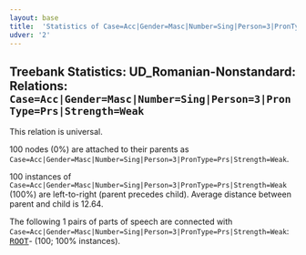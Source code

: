 ```yaml
---
layout: base
title:  'Statistics of Case=Acc|Gender=Masc|Number=Sing|Person=3|PronType=Prs|Strength=Weak in UD_Romanian-Nonstandard'
udver: '2'
---
```


## Treebank Statistics: UD_Romanian-Nonstandard: Relations: `Case=Acc|Gender=Masc|Number=Sing|Person=3|PronType=Prs|Strength=Weak`

This relation is universal.

100 nodes (0%) are attached to their parents as `Case=Acc|Gender=Masc|Number=Sing|Person=3|PronType=Prs|Strength=Weak`.

100 instances of `Case=Acc|Gender=Masc|Number=Sing|Person=3|PronType=Prs|Strength=Weak` (100%) are left-to-right (parent precedes child).
Average distance between parent and child is 12.64.

The following 1 pairs of parts of speech are connected with `Case=Acc|Gender=Masc|Number=Sing|Person=3|PronType=Prs|Strength=Weak`: <tt><a href="ro_nonstandard-dep-ROOT.html">ROOT</a></tt>- (100; 100% instances).


~~~ conllu
~~~


